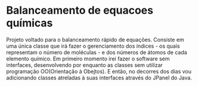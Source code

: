 # Balanceamento de equacoes químicas
Projeto voltado para o balanceamento rápido de equações. Consiste em uma única classe que irá fazer o gerenciamento dos índices - os quais representam o número de moléculas - e dos números de átomos de  cada elemento químico. Em primeiro momento irei fazer o software sem interfaces, desenvolvendo por enquanto as classes sem utilizar programação OO(Orientação à Obejtos). E então, no decorres dos dias vou adicionando classes atreladas à suas interfaces através do JPanel do Java.

